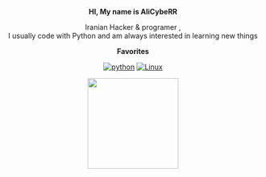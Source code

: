 <div align="center">

 
__HI, My name is AliCybeRR__ 


Iranian Hacker & programer , \
I usually code with Python and am always interested in learning new things


 
__Favorites__

[![python](https://img.shields.io/badge/Python-14354C?style=for-the-badge&logo=python&logoColor=white)](#)
[![Linux](https://img.shields.io/badge/Linux-FCC624?style=for-the-badge&logo=linux&logoColor=black)](#) 



 
 <img text_alight="midel" height="180em" src="https://github-readme-stats.vercel.app/api?username=AliCybeRR&show_icons=true&hide_border=true&&count_private=true&include_all_commits=true" />
 
</div>
